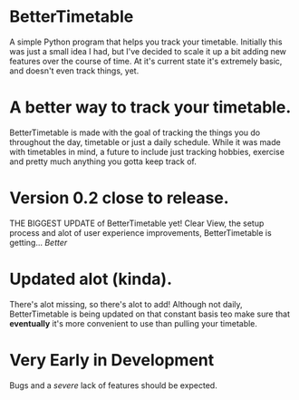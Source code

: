 # BetterTimetable
A simple Python program that helps you track your timetable. Initially this was just a small idea I had, but I've decided to scale it up a bit adding new features over the course of time. At it's current state it's extremely basic, and doesn't even track things, yet.
# A better way to track your timetable.
BetterTimetable is made with the goal of tracking the things you do throughout the day, timetable or just a daily schedule. While it was made with timetables in mind, a future to include just tracking hobbies, exercise and pretty much anything you gotta keep track of.
# Version 0.2 close to release.
THE BIGGEST UPDATE of BetterTimetable yet! Clear View, the setup process and alot of user experience improvements, BetterTimetable is getting... *Better*
# Updated alot (kinda).
There's alot missing, so there's alot to add! Although not daily, BetterTimetable is being updated on that constant basis teo make sure that **eventually** it's more convenient to use than pulling your timetable.
# Very Early in Development
Bugs and a *severe* lack of features should be expected.
